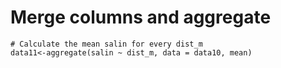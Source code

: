 # Merge columns and aggregate

```
# Calculate the mean salin for every dist_m
data11<-aggregate(salin ~ dist_m, data = data10, mean)
```
